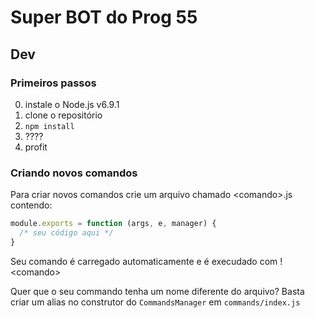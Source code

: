 # Super BOT do Prog 55

## Dev

### Primeiros passos
0. instale o Node.js v6.9.1
1. clone o repositório
2. `npm install`
3. ????
4. profit

### Criando novos comandos
Para criar novos comandos crie um arquivo chamado \<comando\>.js contendo:  

``` JavaScript
module.exports = function (args, e, manager) {
  /* seu código aqui */
}
```

Seu comando é carregado automaticamente e é execudado com !\<comando\>

Quer que o seu commando tenha um nome diferente do arquivo? 
Basta criar um alias no construtor do `CommandsManager` em `commands/index.js`
